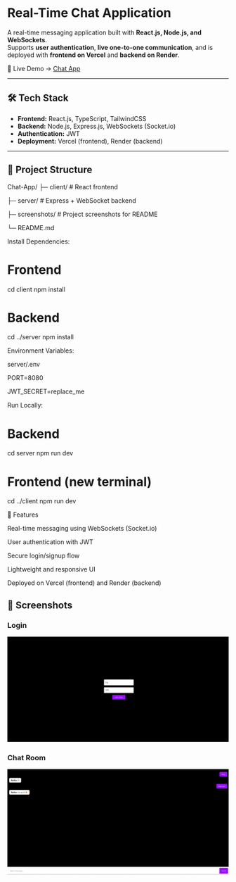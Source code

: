 # Real-Time Chat Application

A real-time messaging application built with **React.js, Node.js, and WebSockets**.  
Supports **user authentication**, **live one-to-one communication**, and is deployed with **frontend on Vercel** and **backend on Render**.  

🔗 Live Demo → [Chat App](https://chatapp-sable-mu.vercel.app/)

---

## 🛠 Tech Stack
- **Frontend:** React.js, TypeScript, TailwindCSS  
- **Backend:** Node.js, Express.js, WebSockets (Socket.io)  
- **Authentication:** JWT  
- **Deployment:** Vercel (frontend), Render (backend)

---

## 📁 Project Structure
Chat-App/
├─ client/ # React frontend

├─ server/ # Express + WebSocket backend

├─ screenshots/ # Project screenshots for README

└─ README.md

Install Dependencies:
# Frontend
cd client
npm install

# Backend
cd ../server
npm install

Environment Variables:

server/.env

PORT=8080

JWT_SECRET=replace_me

Run Locally:
# Backend
cd server
npm run dev

# Frontend (new terminal)
cd ../client
npm run dev

🚀 Features

Real-time messaging using WebSockets (Socket.io)

User authentication with JWT

Secure login/signup flow

Lightweight and responsive UI

Deployed on Vercel (frontend) and Render (backend)

## 📸 Screenshots

### Login  
![Login](./screenshots/Login.png)

### Chat Room  
![Chat Room](./screenshots/ChatRoom.png)
